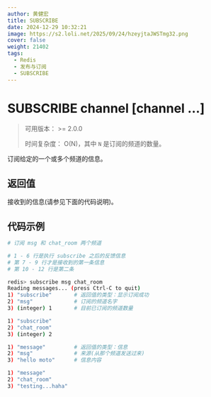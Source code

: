 ```yaml
---
author: 黄健宏
title: SUBSCRIBE
date: 2024-12-29 10:32:21
image: https://s2.loli.net/2025/09/24/hzeyjtaJWSTmg32.png
cover: false
weight: 21402
tags:
  - Redis
  - 发布与订阅
  - SUBSCRIBE
---
```


# SUBSCRIBE channel [channel …]

> 可用版本： >= 2.0.0
> 
> 时间复杂度： O(N)，其中 `N` 是订阅的频道的数量。

订阅给定的一个或多个频道的信息。

## 返回值

接收到的信息(请参见下面的代码说明)。

## 代码示例

```bash
# 订阅 msg 和 chat_room 两个频道

# 1 - 6 行是执行 subscribe 之后的反馈信息
# 第 7 - 9 行才是接收到的第一条信息
# 第 10 - 12 行是第二条

redis> subscribe msg chat_room
Reading messages... (press Ctrl-C to quit)
1) "subscribe"       # 返回值的类型：显示订阅成功
2) "msg"             # 订阅的频道名字
3) (integer) 1       # 目前已订阅的频道数量

1) "subscribe"
2) "chat_room"
3) (integer) 2

1) "message"         # 返回值的类型：信息
2) "msg"             # 来源(从那个频道发送过来)
3) "hello moto"      # 信息内容

1) "message"
2) "chat_room"
3) "testing...haha"
```